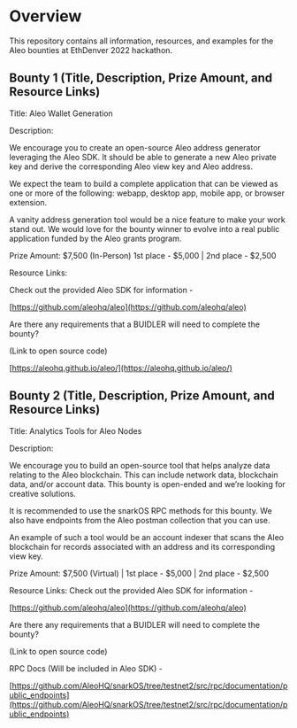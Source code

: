 # Overview
This repository contains all information, resources, and examples for the Aleo bounties at EthDenver 2022 hackathon.

## Bounty 1 (Title, Description, Prize Amount, and Resource Links)

Title: Aleo Wallet Generation

Description:

We encourage you to create an open-source Aleo address generator leveraging the Aleo SDK. It should be able to generate a new Aleo private key and derive the corresponding Aleo view key and Aleo address. 

We expect the team to build a complete application that can be viewed as one or more of the following: webapp, desktop app, mobile app, or browser extension. 

A vanity address generation tool would be a nice feature to make your work stand out. We would love for the bounty winner to evolve into a real public application funded by the Aleo grants program. 

Prize Amount: $7,500 (In-Person)  1st place - $5,000 | 2nd place - $2,500 

Resource Links:

Check out the provided Aleo SDK for information - 

[https://github.com/aleohq/aleo](https://github.com/aleohq/aleo)

Are there any requirements that a BUIDLER will need to complete the bounty?

(Link to open source code)

[https://aleohq.github.io/aleo/](https://aleohq.github.io/aleo/)

## Bounty 2 (Title, Description, Prize Amount, and Resource Links)

Title: Analytics Tools for Aleo Nodes 

Description: 

We encourage you to build an open-source tool that helps analyze data relating to the Aleo blockchain. This can include network data, blockchain data, and/or account data. This bounty is open-ended and we’re looking for creative solutions. 

It is recommended to use the snarkOS RPC methods for this bounty. We also have endpoints from the Aleo postman collection that you can use.

An example of such a tool would be an account indexer that scans the Aleo blockchain for records associated with an address and its corresponding view key. 

Prize Amount: $7,500 (Virtual) | 1st place - $5,000 | 2nd place - $2,500

Resource Links: 
Check out the provided Aleo SDK for information - 

[https://github.com/aleohq/aleo](https://github.com/aleohq/aleo)

Are there any requirements that a BUIDLER will need to complete the bounty?

(Link to open source code)

RPC Docs (Will be included in Aleo SDK) -

[https://github.com/AleoHQ/snarkOS/tree/testnet2/src/rpc/documentation/public_endpoints](https://github.com/AleoHQ/snarkOS/tree/testnet2/src/rpc/documentation/public_endpoints)

